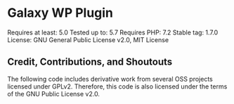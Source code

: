 # Galaxy WP Plugin
Requires at least: 5.0
Tested up to: 5.7
Requires PHP: 7.2
Stable tag: 1.7.0
License: GNU General Public License v2.0, MIT License

## Credit, Contributions, and Shoutouts

The following code includes derivative work from several OSS projects licensed under GPLv2. Therefore, this code is also licensed under the terms of the GNU Public License v2.0.